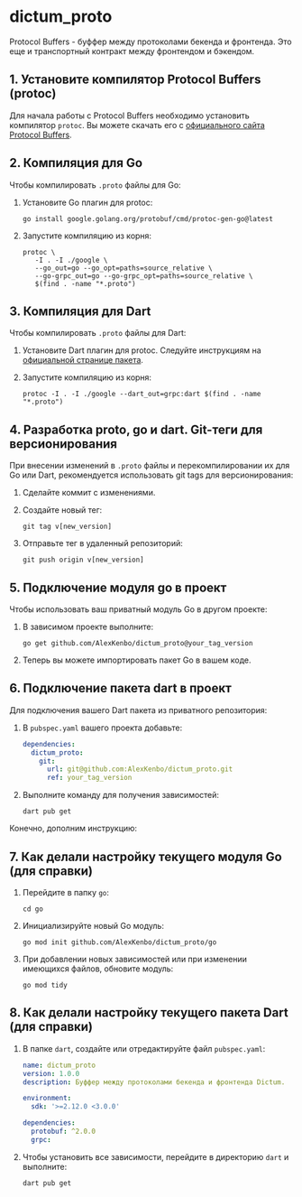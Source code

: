 # dictum_proto
 
Protocol Buffers - буффер между протоколами бекенда и фронтенда.
Это еще и транспортный контракт между фронтендом и бэкендом.

## 1. Установите компилятор Protocol Buffers (protoc)
Для начала работы с Protocol Buffers необходимо установить компилятор `protoc`. Вы можете скачать его с [официального сайта Protocol Buffers](https://github.com/protocolbuffers/protobuf/releases).

## 2. Компиляция для Go
Чтобы компилировать `.proto` файлы для Go:

1. Установите Go плагин для protoc:
   ```
   go install google.golang.org/protobuf/cmd/protoc-gen-go@latest
   ```

2. Запустите компиляцию из корня:
   ```
   protoc \    
      -I . -I ./google \ 
      --go_out=go --go_opt=paths=source_relative \
      --go-grpc_out=go --go-grpc_opt=paths=source_relative \
      $(find . -name "*.proto")
   ```

## 3. Компиляция для Dart
Чтобы компилировать `.proto` файлы для Dart:

1. Установите Dart плагин для protoc. Следуйте инструкциям на [официальной странице пакета](https://pub.dev/packages/protoc_plugin).

2. Запустите компиляцию из корня:
   ```
   protoc -I . -I ./google --dart_out=grpc:dart $(find . -name "*.proto")
   ```

## 4. Разработка proto, go и dart. Git-теги для версионирования
При внесении изменений в `.proto` файлы и перекомпилировании их для Go или Dart, рекомендуется использовать git tags для версионирования:

1. Сделайте коммит с изменениями.
2. Создайте новый тег:
   ```
   git tag v[new_version]
   ```

3. Отправьте тег в удаленный репозиторий:
   ```
   git push origin v[new_version]
   ```

## 5. Подключение модуля go в проект
Чтобы использовать ваш приватный модуль Go в другом проекте:

1. В зависимом проекте выполните:
   ```
   go get github.com/AlexKenbo/dictum_proto@your_tag_version
   ```

2. Теперь вы можете импортировать пакет Go в вашем коде.

## 6. Подключение пакета dart в проект
Для подключения вашего Dart пакета из приватного репозитория:

1. В `pubspec.yaml` вашего проекта добавьте:

   ```yaml
   dependencies:
     dictum_proto:
       git:
         url: git@github.com:AlexKenbo/dictum_proto.git
         ref: your_tag_version
   ```

2. Выполните команду для получения зависимостей:
   ```
   dart pub get
   ```

Конечно, дополним инструкцию:

## 7. Как делали настройку текущего модуля Go (для справки)

1. Перейдите в папку `go`:
   ```
   cd go
   ```

2. Инициализируйте новый Go модуль:
   ```
   go mod init github.com/AlexKenbo/dictum_proto/go
   ```

3. При добавлении новых зависимостей или при изменении имеющихся файлов, обновите модуль:
   ```
   go mod tidy
   ```

## 8. Как делали настройку текущего пакета Dart (для справки)

1. В папке `dart`, создайте или отредактируйте файл `pubspec.yaml`:

    ```yaml
    name: dictum_proto
    version: 1.0.0
    description: Буффер между протоколами бекенда и фронтенда Dictum.

    environment:
      sdk: '>=2.12.0 <3.0.0' 

    dependencies:
      protobuf: ^2.0.0
      grpc:
    ```

2. Чтобы установить все зависимости, перейдите в директорию `dart` и выполните:
   ```
   dart pub get
   ```

